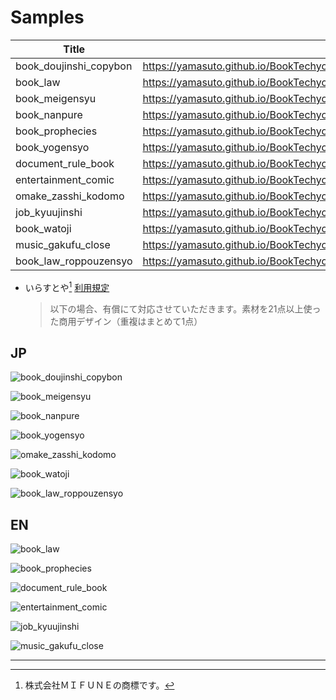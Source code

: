 # Samples

|Title|URL|
|-|-|
|book_doujinshi_copybon|<https://yamasuto.github.io/BookTechyo.github.io/sample_pages/book_doujinshi_copybon.html>|
|book_law              |<https://yamasuto.github.io/BookTechyo.github.io/sample_pages/book_law.html>              |
|book_meigensyu        |<https://yamasuto.github.io/BookTechyo.github.io/sample_pages/book_meigensyu.html>        |
|book_nanpure          |<https://yamasuto.github.io/BookTechyo.github.io/sample_pages/book_nanpure.html>          |
|book_prophecies       |<https://yamasuto.github.io/BookTechyo.github.io/sample_pages/book_prophecies.html>       |
|book_yogensyo        |<https://yamasuto.github.io/BookTechyo.github.io/sample_pages/book_yogensyo.html>         |
|document_rule_book   |<https://yamasuto.github.io/BookTechyo.github.io/sample_pages/document_rule_book.html>    |
|entertainment_comic   |<https://yamasuto.github.io/BookTechyo.github.io/sample_pages/entertainment_comic.html>   |
|omake_zasshi_kodomo   |<https://yamasuto.github.io/BookTechyo.github.io/sample_pages/omake_zasshi_kodomo.html>    |
|job_kyuujinshi   |<https://yamasuto.github.io/BookTechyo.github.io/sample_pages/job_kyuujinshi.html>   |
|book_watoji   |<https://yamasuto.github.io/BookTechyo.github.io/sample_pages/book_watoji.html>   |
|music_gakufu_close   |<https://yamasuto.github.io/BookTechyo.github.io/sample_pages/music_gakufu_close.html>   |
|book_law_roppouzensyo   |<https://yamasuto.github.io/BookTechyo.github.io/sample_pages/book_law_roppouzensyo.html>   |

- いらすとや[^1] [利用規定](https://www.irasutoya.com/p/terms.html)
    > 以下の場合、有償にて対応させていただきます。素材を21点以上使った商用デザイン（重複はまとめて1点）

## JP

![book_doujinshi_copybon](book_doujinshi_copybon.png)

![book_meigensyu](book_meigensyu.png)

![book_nanpure](book_nanpure.png)

![book_yogensyo](book_yogensyo.png)

![omake_zasshi_kodomo](omake_zasshi_kodomo.png)

![book_watoji](book_watoji.png)

![book_law_roppouzensyo](book_law_roppouzensyo.png)

## EN

![book_law](book_law.png)

![book_prophecies](book_prophecies.png)

![document_rule_book](document_rule_book.png)

![entertainment_comic](entertainment_comic.png)

![job_kyuujinshi](job_kyuujinshi.png)

![music_gakufu_close](music_gakufu_close.png)

----
[^1]: 株式会社ＭＩＦＵＮＥの商標です。
